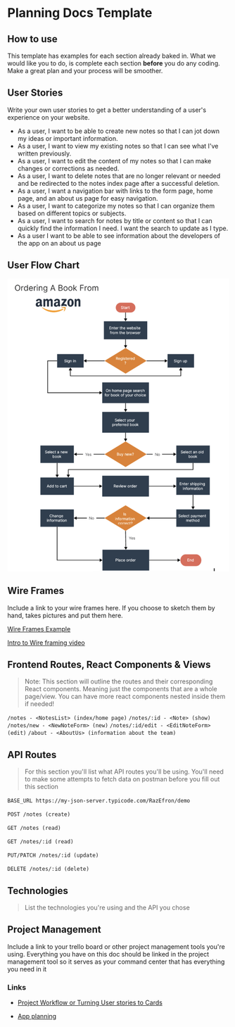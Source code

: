 # Planning Docs Template

## How to use

This template has examples for each section already baked in. What we would like you to do, is complete each section **before** you do any coding. Make a great plan and your process will be smoother.

## User Stories

Write your own user stories to get a better understanding of a user's experience on your website.

* As a user, I want to be able to create new notes so that I can jot down my ideas or important information.
* As a user, I want to view my existing notes so that I can see what I've written previously.
* As a user, I want to edit the content of my notes so that I can make changes or corrections as needed.
* As a user, I want to delete notes that are no longer relevant or needed and be redirected to the notes index page after a successful deletion.
* As a user, I want a navigation bar with links to the form page, home page, and an about us page for easy navigation.
* As a user, I want to categorize my notes so that I can organize them based on different topics or subjects.
* As a user, I want to search for notes by title or content so that I can quickly find the information I need. I want the search to update as I type.
* As a user I want to be able to see information about the developers of the app on an about us page

## User Flow Chart

![ordering a book from amazon](user_flow_chart.png)

## Wire Frames

Include a link to your wire frames here. If you choose to sketch them by hand, takes pictures and put them here.

[Wire Frames Example](https://www.figma.com/file/o4Ci5ezn6OmP0yW7TaAAvS/Note-Taking-App-Wireframes?type=whiteboard&node-id=0%3A1&t=mRFyOdRJO0xsg5dB-1)

[Intro to Wire framing video](https://www.youtube.com/watch?v=qpH7-KFWZRI)


## Frontend Routes, React Components & Views

> Note: This section will outline the routes and their corresponding React components. Meaning just the components that are a whole page/view. You can have more react components nested inside them if needed!

`/notes - <NotesList> (index/home page)`
`/notes/:id - <Note> (show)`
`/notes/new - <NewNoteForm> (new)`
`/notes/:id/edit - <EditNoteForm> (edit)`
`/about - <AboutUs> (information about the team)`

## API Routes

> For this section you'll list what API routes you'll be using. You'll need to make some attempts to fetch data on postman before you fill out this section

`BASE_URL https://my-json-server.typicode.com/RazEfron/demo`

`POST /notes (create)`

`GET /notes (read)`

`GET /notes/:id (read)`

`PUT/PATCH /notes/:id (update)`

`DELETE /notes/:id (delete)`

## Technologies

> List the technologies you're using and the API you chose

## Project Management

Include a link to your trello board or other project management tools you're using. Everything you have on this doc should be linked in the project management tool so it serves as your command center that has everything you need in it

### Links

* [Project Workflow or Turning User stories to Cards](https://github.com/10-6-pursuit/unit-front-end-web-development/tree/main/project-workflow)

* [App planning](https://github.com/10-6-pursuit/unit-front-end-web-development/tree/main/app-planning)

